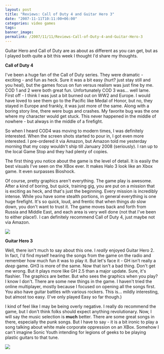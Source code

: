 ```yaml
---
layout: post
title: "Reviews: Call of Duty 4 and Guitar Hero 3"
date: "2007-11-11T10:11:00+06:00"
categories: video games 
tags: 
banner_image: 
permalink: /2007/11/11/Reviews-Call-of-Duty-4-and-Guitar-Hero-3
---
```


Guitar Hero and Call of Duty are as about as different as you can get, but as I played both quite a bit this week I thought I'd share my thoughts.
<!--more-->
<b>Call of Duty 4</b><br/>

I've been a huge fan of the Call of Duty series. They were dramatic - exciting - and fun as heck. Sure it was a bit easy (hurt? just stay still and you heal), but the games focus on fun versus realism was just fine by me. COD 1 and 2 were both great fun. Unfortunately COD 3 was... well lame. First off - I think I was just a bit burned out on WW2 and Europe. I would have loved to see them go to the Pacific like Medal of Honor, but no, they stayed in Europe and frankly, it was just more of the same. Along with a boring story line, there were bugs and crashes. My favorite bug was the one where my character would get stuck. This never happened in the middle of nowhere - but always in the middle of a firefight. 

So when I heard COD4 was moving to modern times, I was definitely interested. When the screen shots started to pour in, I got even more interested. I pre-ordered it via Amazon, but Amazon told me yesterday morning that my copy wouldn't ship till January 2008 (seriously). I ran up to the local Game Stop and they had plenty of copies. 

The first thing you notice about the game is the level of detail. It is easily the best visuals I've seen on the XBox ever. It makes Halo 3 look like an Xbox game. It even surpasses Bioshock. 

Of course, pretty graphics aren't everything. The game play is awesome. After a kind of boring, but quick, training gig, you are put on a mission that is exciting as heck, and that's just the beginning. Every mission is incredibly intense. While you have some stealth portions, in general everything is one huge firefight. It's so quick, loud, and frentic that when things <i>do</i> slow down, you don't want to trust it. The game moves back and forth from Russia and Middle East, and each area is very well done (not that I've been to either place!). I can definitely recommend Call of Duty 4, just maybe not via Amazon. 


<img src="https://static.raymondcamden.com/images/cd3.jpg">

<b>Guitar Hero 3</b><br />

Well, there isn't much to say about this one. I <i>really</i> enjoyed Guitar Hero 2. In fact, I'd find myself hearing the songs from the game on the radio and remember how much fun it was to play it. But let's face it - GH isn't really a <i>deep</i> game. GH3 is more of the same. Now that isn't a bad thing. Don't get me wrong. But it plays more like GH 2.5 than a major update. Sure, it's flashier. The graphics are better. But who sees the graphics when you play? I know I don't. There are some new things in the game. I haven't tried the online multiplayer, mostly because I focused on opening all the songs first. You also have guitar battles with various rockers. This is... mildly interesting, but almost too easy. (I've only played Easy so far though.)

I kind of feel like I may be being overly negative. I really do recommend the game, but I don't think folks should expect anything revolutionary. Now, I will say the music selection is <b>much</b> better. There are some great songs in there, especially the punk songs. But I have to say - it is a bit ironic to play a song talking about white male corporate oppression on an XBox. Somehow I can't imagine Sonic Youth intending for legions of geeks to be playing plastic guitars to that tune.

<img src="https://static.raymondcamden.com/images/cfjedi//gh1.jpg">